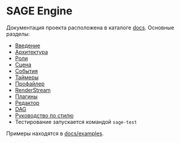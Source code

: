 # SAGE Engine

Документация проекта расположена в каталоге [docs](docs/). Основные разделы:

- [Введение](docs/intro.md)
- [Архитектура](docs/architecture.md)
- [Роли](docs/roles.md)
- [Сцена](docs/scene.md)
- [События](docs/events.md)
- [Таймеры](docs/timers.md)
- [Профайлер](docs/profiler.md)
- [RenderStream](docs/renderstream.md)
- [Плагины](docs/plugin.md)
- [Редактор](docs/editor.md)
- [DAG](docs/architecture.md)
- [Руководство по стилю](docs/style_guide.md)
- Тестирование запускается командой `sage-test`

Примеры находятся в [docs/examples](docs/examples/).

